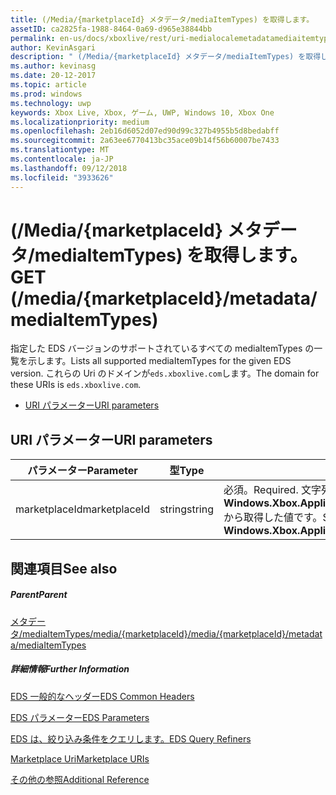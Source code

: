 ```yaml
---
title: (/Media/{marketplaceId} メタデータ/mediaItemTypes) を取得します。
assetID: ca2825fa-1988-8464-0a69-d965e38844bb
permalink: en-us/docs/xboxlive/rest/uri-medialocalemetadatamediaitemtypesget.html
author: KevinAsgari
description: " (/Media/{marketplaceId} メタデータ/mediaItemTypes) を取得します。"
ms.author: kevinasg
ms.date: 20-12-2017
ms.topic: article
ms.prod: windows
ms.technology: uwp
keywords: Xbox Live, Xbox, ゲーム, UWP, Windows 10, Xbox One
ms.localizationpriority: medium
ms.openlocfilehash: 2eb16d6052d07ed90d99c327b4955b5d8bedabff
ms.sourcegitcommit: 2a63ee6770413bc35ace09b14f56b60007be7433
ms.translationtype: MT
ms.contentlocale: ja-JP
ms.lasthandoff: 09/12/2018
ms.locfileid: "3933626"
---
```

# <a name="get-mediamarketplaceidmetadatamediaitemtypes"></a><span data-ttu-id="09d9e-104">(/Media/{marketplaceId} メタデータ/mediaItemTypes) を取得します。</span><span class="sxs-lookup"><span data-stu-id="09d9e-104">GET (/media/{marketplaceId}/metadata/mediaItemTypes)</span></span>
<span data-ttu-id="09d9e-105">指定した EDS バージョンのサポートされているすべての mediaItemTypes の一覧を示します。</span><span class="sxs-lookup"><span data-stu-id="09d9e-105">Lists all supported mediaItemTypes for the given EDS version.</span></span> <span data-ttu-id="09d9e-106">これらの Uri のドメインが`eds.xboxlive.com`します。</span><span class="sxs-lookup"><span data-stu-id="09d9e-106">The domain for these URIs is `eds.xboxlive.com`.</span></span>
 
  * [<span data-ttu-id="09d9e-107">URI パラメーター</span><span class="sxs-lookup"><span data-stu-id="09d9e-107">URI parameters</span></span>](#ID4EV)
 
<a id="ID4EV"></a>

 
## <a name="uri-parameters"></a><span data-ttu-id="09d9e-108">URI パラメーター</span><span class="sxs-lookup"><span data-stu-id="09d9e-108">URI parameters</span></span>
 
| <span data-ttu-id="09d9e-109">パラメーター</span><span class="sxs-lookup"><span data-stu-id="09d9e-109">Parameter</span></span>| <span data-ttu-id="09d9e-110">型</span><span class="sxs-lookup"><span data-stu-id="09d9e-110">Type</span></span>| <span data-ttu-id="09d9e-111">説明</span><span class="sxs-lookup"><span data-stu-id="09d9e-111">Description</span></span>| 
| --- | --- | --- | 
| <span data-ttu-id="09d9e-112">marketplaceId</span><span class="sxs-lookup"><span data-stu-id="09d9e-112">marketplaceId</span></span>| <span data-ttu-id="09d9e-113">string</span><span class="sxs-lookup"><span data-stu-id="09d9e-113">string</span></span>| <span data-ttu-id="09d9e-114">必須。</span><span class="sxs-lookup"><span data-stu-id="09d9e-114">Required.</span></span> <span data-ttu-id="09d9e-115">文字列<b>Windows.Xbox.ApplicationModel.Store.Configuration.MarketplaceId</b>から取得した値です。</span><span class="sxs-lookup"><span data-stu-id="09d9e-115">String value obtained from the <b>Windows.Xbox.ApplicationModel.Store.Configuration.MarketplaceId</b>.</span></span>| 
  
<a id="ID4EAB"></a>

 
## <a name="see-also"></a><span data-ttu-id="09d9e-116">関連項目</span><span class="sxs-lookup"><span data-stu-id="09d9e-116">See also</span></span>
 
<a id="ID4ECB"></a>

 
##### <a name="parent"></a><span data-ttu-id="09d9e-117">Parent</span><span class="sxs-lookup"><span data-stu-id="09d9e-117">Parent</span></span> 

[<span data-ttu-id="09d9e-118">メタデータ/mediaItemTypes/media/{marketplaceId}</span><span class="sxs-lookup"><span data-stu-id="09d9e-118">/media/{marketplaceId}/metadata/mediaItemTypes</span></span>](uri-medialocalemetadatamediaitemtypes.md)

  
<a id="ID4EMB"></a>

 
##### <a name="further-information"></a><span data-ttu-id="09d9e-119">詳細情報</span><span class="sxs-lookup"><span data-stu-id="09d9e-119">Further Information</span></span> 

[<span data-ttu-id="09d9e-120">EDS 一般的なヘッダー</span><span class="sxs-lookup"><span data-stu-id="09d9e-120">EDS Common Headers</span></span>](../../additional/edscommonheaders.md)

 [<span data-ttu-id="09d9e-121">EDS パラメーター</span><span class="sxs-lookup"><span data-stu-id="09d9e-121">EDS Parameters</span></span>](../../additional/edsparameters.md)

 [<span data-ttu-id="09d9e-122">EDS は、絞り込み条件をクエリします。</span><span class="sxs-lookup"><span data-stu-id="09d9e-122">EDS Query Refiners</span></span>](../../additional/edsqueryrefiners.md)

 [<span data-ttu-id="09d9e-123">Marketplace Uri</span><span class="sxs-lookup"><span data-stu-id="09d9e-123">Marketplace URIs</span></span>](atoc-reference-marketplace.md)

 [<span data-ttu-id="09d9e-124">その他の参照</span><span class="sxs-lookup"><span data-stu-id="09d9e-124">Additional Reference</span></span>](../../additional/atoc-xboxlivews-reference-additional.md)

   